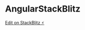 # AngularStackBlitz

[Edit on StackBlitz ⚡️](https://stackblitz.com/edit/stackblitz-starters-ctzvaw)